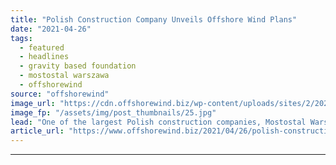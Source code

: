 ```yaml
---
title: "Polish Construction Company Unveils Offshore Wind Plans"
date: "2021-04-26"
tags: 
  - featured
  - headlines
  - gravity based foundation
  - mostostal warszawa
  - offshorewind
source: "offshorewind"
image_url: "https://cdn.offshorewind.biz/wp-content/uploads/sites/2/2021/04/26113002/Mostostal-Warszawa-GBS-foundation.jpg"
image_fp: "/assets/img/post_thumbnails/25.jpg"
lead: "One of the largest Polish construction companies, Mostostal Warszawa, plans to invest in a"
article_url: "https://www.offshorewind.biz/2021/04/26/polish-construction-company-unveils-offshore-wind-plans/"
---
```


---
